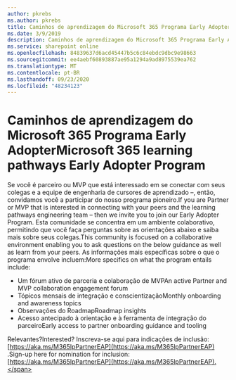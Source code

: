```yaml
---
author: pkrebs
ms.author: pkrebs
title: Caminhos de aprendizagem do Microsoft 365 Programa Early Adopter
ms.date: 3/9/2019
description: Caminhos de aprendizagem do Microsoft 365 Programa Early Adopter
ms.service: sharepoint online
ms.openlocfilehash: 84839637d6acd45447b5c6c84ebdc9dbc9e98663
ms.sourcegitcommit: ee4aebf60893887ae95a1294a9ad8975539ea762
ms.translationtype: MT
ms.contentlocale: pt-BR
ms.lasthandoff: 09/23/2020
ms.locfileid: "48234123"
---
```

# <a name="microsoft-365-learning-pathways-early-adopter-program"></a><span data-ttu-id="2e9b6-103">Caminhos de aprendizagem do Microsoft 365 Programa Early Adopter</span><span class="sxs-lookup"><span data-stu-id="2e9b6-103">Microsoft 365 learning pathways Early Adopter Program</span></span>

<span data-ttu-id="2e9b6-104">Se você é parceiro ou MVP que está interessado em se conectar com seus colegas e a equipe de engenharia de cursores de aprendizado –, então, convidamos você a participar do nosso programa pioneiro.</span><span class="sxs-lookup"><span data-stu-id="2e9b6-104">If you are Partner or MVP that is interested in connecting with your peers and the learning pathways engineering team – then we invite you to join our Early Adopter Program.</span></span> <span data-ttu-id="2e9b6-105">Esta comunidade se concentra em um ambiente colaborativo, permitindo que você faça perguntas sobre as orientações abaixo e saiba mais sobre seus colegas.</span><span class="sxs-lookup"><span data-stu-id="2e9b6-105">This community is focused on a collaborative environment enabling you to ask questions on the below guidance as well as learn from your peers.</span></span> <span data-ttu-id="2e9b6-106">As informações mais específicas sobre o que o programa envolve incluem:</span><span class="sxs-lookup"><span data-stu-id="2e9b6-106">More specifics on what the program entails include:</span></span>  
- <span data-ttu-id="2e9b6-107">Um fórum ativo de parceria e colaboração de MVP</span><span class="sxs-lookup"><span data-stu-id="2e9b6-107">An active Partner and MVP collaboration engagement forum</span></span> 
- <span data-ttu-id="2e9b6-108">Tópicos mensais de integração e conscientização</span><span class="sxs-lookup"><span data-stu-id="2e9b6-108">Monthly onboarding and awareness topics</span></span> 
- <span data-ttu-id="2e9b6-109">Observações do Roadmap</span><span class="sxs-lookup"><span data-stu-id="2e9b6-109">Roadmap insights</span></span> 
- <span data-ttu-id="2e9b6-110">Acesso antecipado à orientação e à ferramenta de integração do parceiro</span><span class="sxs-lookup"><span data-stu-id="2e9b6-110">Early access to partner onboarding guidance and tooling</span></span> 

<span data-ttu-id="2e9b6-111">Relevantes?</span><span class="sxs-lookup"><span data-stu-id="2e9b6-111">Interested?</span></span> <span data-ttu-id="2e9b6-112">Inscreva-se aqui para indicações de inclusão: [https://aka.ms/M365lpPartnerEAP](https://aka.ms/M365lpPartnerEAP) .</span><span class="sxs-lookup"><span data-stu-id="2e9b6-112">Sign-up here for nomination for inclusion: [https://aka.ms/M365lpPartnerEAP](https://aka.ms/M365lpPartnerEAP).</span></span>   

